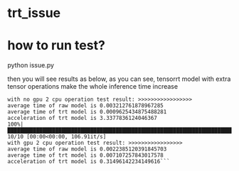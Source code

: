 # trt_issue
# how to run test?
python issue.py

then you will see results as below, as you can see, tensorrt model with extra tensor operations make the whole inference time increase

```100%|█████████████████████████████████████████████████████████████████████████████████████████████| 10/10 [00:00<00:00, 238.90it/s]
with no gpu 2 cpu operation test result: >>>>>>>>>>>>>>>>> 
average time of raw model is 0.003212761878967285
average time of trt model is 0.0009625434875488281
acceleration of trt model is 3.3377836124046367
100%|█████████████████████████████████████████████████████████████████████████████████████████████| 10/10 [00:00<00:00, 106.91it/s]
with gpu 2 cpu operation test result: >>>>>>>>>>>>>>>>> 
average time of raw model is 0.0022385120391845703
average time of trt model is 0.007107257843017578
acceleration of trt model is 0.31496142234149616```

